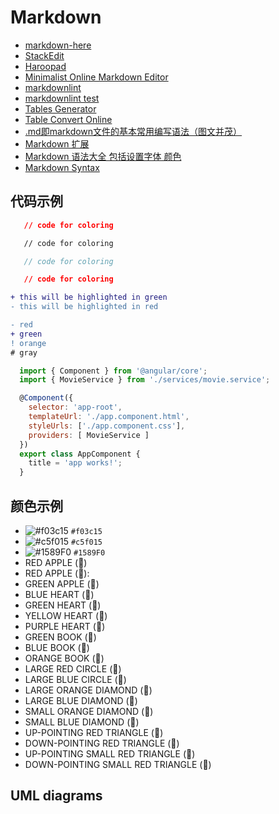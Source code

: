 # Markdown

* [markdown-here](https://github.com/adam-p/markdown-here/wiki/Markdown-Cheatsheet)
* [StackEdit](https://stackedit.io/app#)
* [Haroopad](http://pad.haroopress.com/user.html)
* [Minimalist Online Markdown Editor](http://markdown.pioul.fr/)
* [markdownlint](https://github.com/DavidAnson/markdownlint)
* [markdownlint test](https://github.com/DavidAnson/markdownlint/tree/v0.12.0/test)
* [Tables Generator](http://www.tablesgenerator.com/)
* [Table Convert Online](https://tableconvert.com/)
* [.md即markdown文件的基本常用编写语法（图文并茂）](https://www.cnblogs.com/liugang-vip/p/6337580.html)
* [Markdown 扩展](https://www.vuepress.cn/guide/markdown.html#%E6%A0%87%E9%A2%98%E9%94%9A%E7%82%B9-header-anchors)
* [Markdown 语法大全 包括设置字体 颜色](https://blog.csdn.net/qcx321/article/details/53780672)
* [Markdown Syntax](https://sourceforge.net/p/colcmd/discussion/markdown_syntax)

## 代码示例

```json
   // code for coloring
```

```html
   // code for coloring
```

```js
   // code for coloring
```

```css
   // code for coloring
```

```diff
+ this will be highlighted in green
- this will be highlighted in red
```

```diff
- red
+ green
! orange
# gray
```

```js
  import { Component } from '@angular/core';
  import { MovieService } from './services/movie.service';

  @Component({
    selector: 'app-root',
    templateUrl: './app.component.html',
    styleUrls: ['./app.component.css'],
    providers: [ MovieService ]
  })
  export class AppComponent {
    title = 'app works!';
  }
```

## 颜色示例

* ![#f03c15](https://placehold.it/15/f03c15/000000?text=+) `#f03c15`
* ![#c5f015](https://placehold.it/15/c5f015/000000?text=+) `#c5f015`
* ![#1589F0](https://placehold.it/15/1589F0/000000?text=+) `#1589F0`
* RED APPLE (&#x1F34E;)
* RED APPLE (&#x1F34E;):
* GREEN APPLE (&#x1F34F;)
* BLUE HEART (&#x1F499;)
* GREEN HEART (&#x1F49A;)
* YELLOW HEART (&#x1F49B;)
* PURPLE HEART (&#x1F49C;)
* GREEN BOOK (&#x1F4D7;)
* BLUE BOOK (&#x1F4D8;)
* ORANGE BOOK (&#x1F4D9;)
* LARGE RED CIRCLE (&#x1F534;)
* LARGE BLUE CIRCLE (&#x1F535;)
* LARGE ORANGE DIAMOND (&#x1F536;)
* LARGE BLUE DIAMOND (&#x1F537;)
* SMALL ORANGE DIAMOND (&#x1F538;)
* SMALL BLUE DIAMOND (&#x1F539;)
* UP-POINTING RED TRIANGLE (&#x1F53A;)
* DOWN-POINTING RED TRIANGLE (&#x1F53B;)
* UP-POINTING SMALL RED TRIANGLE (&#x1F53C;)
* DOWN-POINTING SMALL RED TRIANGLE (&#x1F53D;)

## UML diagrams